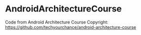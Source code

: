 # AndroidArchitectureCourse
Code from Android Architecture Course
Copyright: https://github.com/techyourchance/android-architecture-course
